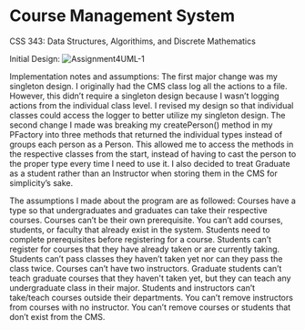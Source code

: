 # Course Management System
CSS 343: Data Structures, Algorithims, and Discrete Mathematics

Initial Design:
![Assignment4UML-1](https://github.com/larcanee/CourseManagementSystem/assets/114949225/8e20471a-595c-4fb3-84c3-d8eed3268bb0)

Implementation notes and assumptions:
The first major change was my singleton design. I originally had the CMS class log all the actions to a file. However, this didn’t require a singleton design because I wasn’t logging actions from the individual class level. I revised my design so that individual classes could access the logger to better utilize my singleton design. The second change I made was breaking my createPerson() method in my PFactory into three methods that returned the individual types instead of groups each person as a Person. This allowed me to access the methods in the respective classes from the start, instead of having to cast the person to the proper type every time I need to use it. I also decided to treat Graduate as a student rather than an Instructor when storing them in the CMS for simplicity’s sake.

The assumptions I made about the program are as followed: Courses have a type so that undergraduates and graduates can take their respective courses. Courses can’t be their own prerequisite. You can’t add courses, students, or faculty that already exist in the system. Students need to complete prerequisites before registering for a course. Students can’t register for courses that they have already taken or are currently taking. Students can’t pass classes they haven’t taken yet nor can they pass the class twice. Courses can’t have two instructors. Graduate students can’t teach graduate courses that they haven't taken yet, but they can teach any undergraduate class in their major. Students and instructors can’t take/teach courses outside their departments. You can’t remove instructors from courses with no instructor. You can’t remove courses or students that don’t exist from the CMS.
